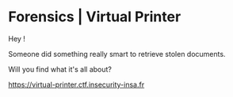 # Forensics | Virtual Printer

Hey !

Someone did something really smart to retrieve stolen documents.

Will you find what it's all about?

<a href="https://virtual-printer.ctf.insecurity-insa.fr">https://virtual-printer.ctf.insecurity-insa.fr</a>